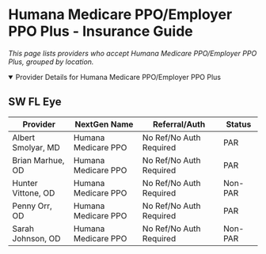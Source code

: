# Humana Medicare PPO/Employer PPO Plus - Insurance Guide

*This page lists providers who accept Humana Medicare PPO/Employer PPO Plus, grouped by location.*

<details open><summary>Provider Details for Humana Medicare PPO/Employer PPO Plus</summary>

## SW FL Eye

| Provider | NextGen Name | Referral/Auth | Status |
|----------|-------------|--------------|--------|
| Albert Smolyar, MD | Humana Medicare PPO | No Ref/No Auth Required | PAR |
| Brian Marhue, OD | Humana Medicare PPO | No Ref/No Auth Required | PAR |
| Hunter Vittone, OD | Humana Medicare PPO | No Ref/No Auth Required | Non-PAR |
| Penny Orr, OD | Humana Medicare PPO | No Ref/No Auth Required | PAR |
| Sarah Johnson, OD | Humana Medicare PPO | No Ref/No Auth Required | Non-PAR |

</details>

